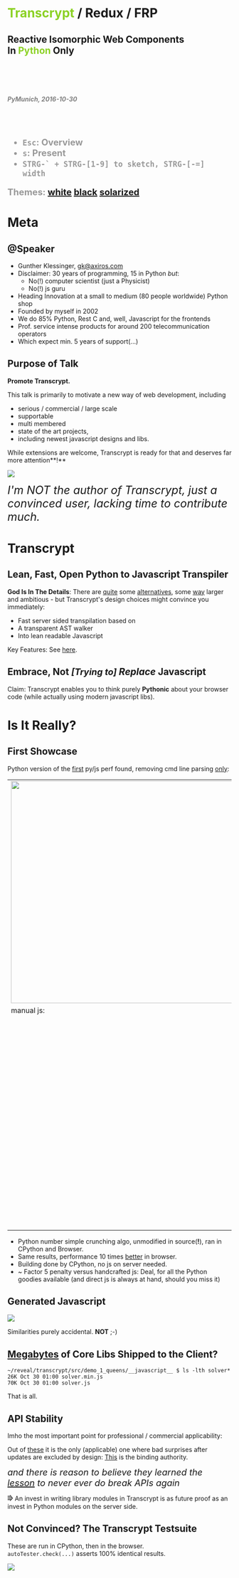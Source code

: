 <h1><span style="color: #8bd124">Transcrypt </span>/ Redux / FRP</h1><h2>Reactive Isomorphic Web Components <br>In <span style="color: #8bd124">Python</span> Only</h2>
<br><br><br>
<h5 style="color:gray">PyMunich, 2016-10-30</h3>



<br><br><b style="color: #999; font-size: 20px">
- ``Esc``: Overview
- ``s``: Present
- ``STRG-` + STRG-[1-9] to sketch, STRG-[-=] width``


Themes:
[white](?theme=white)
[black](?theme=black)
[solarized](?theme=solarized)
</b>

# Meta


## @Speaker
- Gunther Klessinger, gk@axiros.com
- Disclaimer: 30 years of programming, 15 in Python *but*:
    - No(!) computer scientist (just a Physicist)
    - No(!) js guru
- Heading Innovation at a small to medium (80 people worldwide) Python shop
- Founded by myself in 2002
- We do 85% Python, Rest C and, well, Javascript for the frontends
- Prof. service intense products for around 200 telecommunication operators
- Which expect min. 5 years of support(...)


## Purpose of Talk


**Promote Transcrypt.**


This talk is primarily to motivate a new way of web development, including

- serious / commercial / large scale
- supportable
- multi membered
- state of the art projects,
- including newest javascript designs and libs.

While extensions are welcome, Transcrypt is ready for that and deserves far more attention**!**

![](./img/gh.png)

<div style="font-size: 25px;"><i>I'm NOT the author of Transcrypt, just a convinced user, lacking time to contribute much.</i></div>


# Transcrypt

## Lean, Fast, Open Python to Javascript Transpiler


**God Is In The Details**: There are [quite](https://github.com/jashkenas/coffeescript/wiki/list-of-languages-that-compile-to-js) some [alternatives](http://www.infoworld.com/article/3033047/javascript/4-tools-to-convert-python-to-javascript-and-back-again.html), some [way](http://pypyjs.org/) larger and ambitious - but Transcrypt's design choices might convince you immediately:

- Fast server sided transpilation based on
- A transparent AST walker
- Into lean readable Javascript

Key Features: See [here](http://www.transcrypt.org/home).


## **Embrace**, Not <i style="font-size: 20">[Trying to]</i> *Replace* Javascript

Claim: Transcrypt enables you to think purely **Pythonic** about your browser code (while actually using modern javascript libs).




# Is It Really?

## First Showcase

Python version of the [first](http://www.cdotson.com/2014/12/node-js-vs-python-vs-pypy-a-simple-performance-comparison-updated/) py/js perf found, removing cmd line parsing [only](https://github.com/axiros/transcrypt/blob/master/src/demo_1_queens/solver.py):

<table><tr>
<td><img src="./img/pyq.png" height="500px"></td>
<td><img src="./img/q1.png" height="500px"></td></tr>
<tr><td style="vertical-align: top">manual js:<br><br></td>
<td><img src="./img/q2.png" height="500px"></td>
</tr></table>

- Python number simple crunching algo, unmodified in source(**!**), ran in CPython and Browser.
- Same results, performance 10 times [better](http://stackoverflow.com/a/28000307/4583360) in browser.
- Building done by CPython, no js on server needed.
-  ~ Factor 5 penalty versus handcrafted js: Deal, for all the Python goodies available (and direct js is always at hand, should you miss it)

## Generated Javascript

![](./img/q3.png)

Similarities purely accidental.
**NOT** ;-)


## [Megabytes](http://pypyjs.org/) of Core Libs Shipped to the Client?

```
~/reveal/transcrypt/src/demo_1_queens/__javascript__ $ ls -lth solver*
26K Oct 30 01:00 solver.min.js
70K Oct 30 01:00 solver.js
```

That is all.

## API Stability

Imho the most important point for professional / commercial applicability:

Out of [these](https://github.com/jashkenas/coffeescript/wiki/list-of-languages-that-compile-to-js) it is the only (applicable) one where bad surprises after updates are excluded by design: [This](https://docs.python.org/3/c-api/index.html) is the binding authority.
<div style="font-size: 20px"><i>and there is reason to believe they learned the <a href="https://felipec.wordpress.com/2013/10/07/the-linux-way/">lesson</a> to never ever do break APIs again</i></div>

⭆ An invest in writing library modules in Transcrypt is as future proof as an invest in Python modules on the server side.

## Not Convinced? The Transcrypt Testsuite

These are run in CPython, then in the browser.<br> `autoTester.check(...)` asserts 100% identical results.

![](./img/autot.png)
